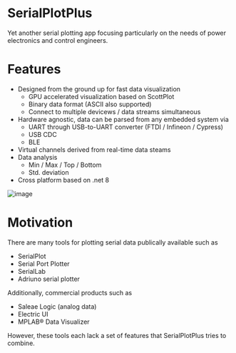 # SerialPlotPlus
Yet another serial plotting app focusing particularly on the needs of power electronics and control engineers.

# Features
- Designed from the ground up for fast data visualization
  - GPU accelerated visualization based on ScottPlot
  - Binary data format (ASCII also supported)
  - Connect to multiple devicews / data streams simultaneous  
- Hardware agnostic, data can be parsed from any embedded system via
  - UART through USB-to-UART converter (FTDI / Infineon / Cypress)
  - USB CDC
  - BLE
- Virtual channels derived from real-time data steams
- Data analysis
  - Min / Max / Top / Bottom
  - Std. deviation
- Cross platform based on .net 8

![image](https://github.com/mwattenberg/SerialPlotPlus/assets/73757865/bfca3453-1911-4dd6-9af2-43abebac63d1)


# Motivation
There are many tools for plotting serial data publically available such as
- SerialPlot
- Serial Port Plotter
- SerialLab
- Adriuno serial plotter

Additionally, commercial products such as
- Saleae Logic (analog data)
- Electric UI
- MPLAB® Data Visualizer

However, these tools each lack a set of features that SerialPlotPlus tries to combine.




